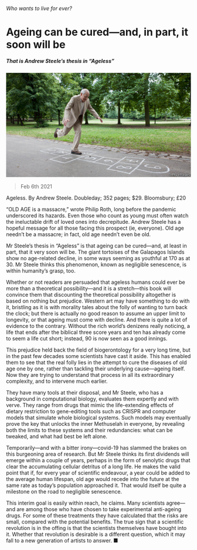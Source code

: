 ###### Who wants to live for ever?

# Ageing can be cured—and, in part, it soon will be 

##### That is Andrew Steele’s thesis in “Ageless” 

![image](images/20210206_bkp003.jpg) 

> Feb 6th 2021 


Ageless. By Andrew Steele. Doubleday; 352 pages; $29. Bloomsbury; £20


“OLD AGE is a massacre,” wrote Philip Roth, long before the pandemic underscored its hazards. Even those who count as young must often watch the ineluctable drift of loved ones into decrepitude. Andrew Steele has a hopeful message for all those facing this prospect (ie, everyone). Old age needn’t be a massacre; in fact, old age needn’t even be old.



Mr Steele’s thesis in “Ageless” is that ageing can be cured—and, at least in part, that it very soon will be. The giant tortoises of the Galapagos Islands show no age-related decline, in some ways seeming as youthful at 170 as at 30. Mr Steele thinks this phenomenon, known as negligible senescence, is within humanity’s grasp, too.


Whether or not readers are persuaded that ageless humans could ever be more than a theoretical possibility—and it is a stretch—this book will convince them that discounting the theoretical possibility altogether is based on nothing but prejudice. Western art may have something to do with it, bristling as it is with morality tales about the folly of wanting to turn back the clock; but there is actually no good reason to assume an upper limit to longevity, or that ageing must come with decline. And there is quite a lot of evidence to the contrary. Without the rich world’s denizens really noticing, a life that ends after the biblical three score years and ten has already come to seem a life cut short; instead, 90 is now seen as a good innings.


This prejudice held back the field of biogerontology for a very long time, but in the past few decades some scientists have cast it aside. This has enabled them to see that the real folly lies in the attempt to cure the diseases of old age one by one, rather than tackling their underlying cause—ageing itself. Now they are trying to understand that process in all its extraordinary complexity, and to intervene much earlier.


They have many tools at their disposal, and Mr Steele, who has a background in computational biology, evaluates them expertly and with verve. They range from drugs that mimic the life-extending effects of dietary restriction to gene-editing tools such as CRISPR and computer models that simulate whole biological systems. Such models may eventually prove the key that unlocks the inner Methuselah in everyone, by revealing both the limits to these systems and their redundancies: what can be tweaked, and what had best be left alone.


Temporarily—and with a bitter irony—covid-19 has slammed the brakes on this burgeoning area of research. But Mr Steele thinks its first dividends will emerge within a couple of years, perhaps in the form of senolytic drugs that clear the accumulating cellular detritus of a long life. He makes the valid point that if, for every year of scientific endeavour, a year could be added to the average human lifespan, old age would recede into the future at the same rate as today’s population approached it. That would itself be quite a milestone on the road to negligible senescence.


This interim goal is easily within reach, he claims. Many scientists agree—and are among those who have chosen to take experimental anti-ageing drugs. For some of these treatments they have calculated that the risks are small, compared with the potential benefits. The true sign that a scientific revolution is in the offing is that the scientists themselves have bought into it. Whether that revolution is desirable is a different question, which it may fall to a new generation of artists to answer. ■

